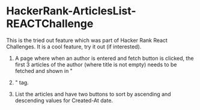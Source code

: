 # HackerRank-ArticlesList-REACTChallenge

This is the tried out feature which was part of Hacker Rank React Challenges. It is a cool feature, try it out (if interested).

1) A page where when an author is entered and fetch button is clicked, the first 3 articles of the author (where title is not empty) needs to be fetched and shown in "<li>" tag.

2) List the articles and have two buttons to sort by ascending and descending values for Created-At date.
